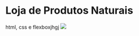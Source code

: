 # Loja de Produtos Naturais

html, css e flexboxjhgj
<img src="https://github.com/dieegobs/loja-de-produtos-naturais/blob/main/images/Site.png?raw=true"/>
